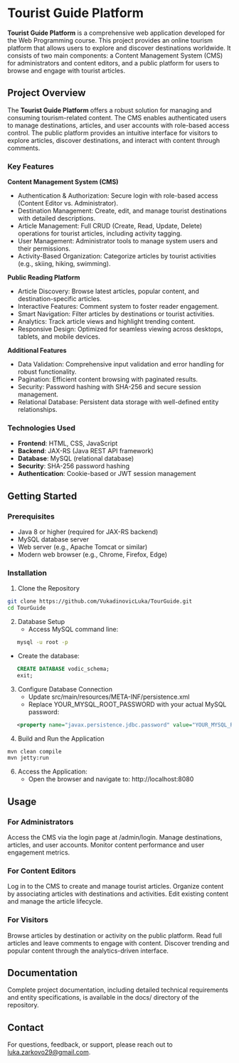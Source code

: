 # Tourist Guide Platform

**Tourist Guide Platform** is a comprehensive web application developed for the Web Programming course. This project provides an online tourism platform that allows users to explore and discover destinations worldwide. It consists of two main components: a Content Management System (CMS) for administrators and content editors, and a public platform for users to browse and engage with tourist articles.

## Project Overview

The **Tourist Guide Platform** offers a robust solution for managing and consuming tourism-related content. The CMS enables authenticated users to manage destinations, articles, and user accounts with role-based access control. The public platform provides an intuitive interface for visitors to explore articles, discover destinations, and interact with content through comments.

### Key Features
**Content Management System (CMS)**

- Authentication & Authorization: Secure login with role-based access (Content Editor vs. Administrator).
- Destination Management: Create, edit, and manage tourist destinations with detailed descriptions.
- Article Management: Full CRUD (Create, Read, Update, Delete) operations for tourist articles, including activity tagging.
- User Management: Administrator tools to manage system users and their permissions.
- Activity-Based Organization: Categorize articles by tourist activities (e.g., skiing, hiking, swimming).

**Public Reading Platform**

- Article Discovery: Browse latest articles, popular content, and destination-specific articles.
- Interactive Features: Comment system to foster reader engagement.
- Smart Navigation: Filter articles by destinations or tourist activities.
- Analytics: Track article views and highlight trending content.
- Responsive Design: Optimized for seamless viewing across desktops, tablets, and mobile devices.

**Additional Features**

- Data Validation: Comprehensive input validation and error handling for robust functionality.
- Pagination: Efficient content browsing with paginated results.
- Security: Password hashing with SHA-256 and secure session management.
- Relational Database: Persistent data storage with well-defined entity relationships.

### Technologies Used

- **Frontend**: HTML, CSS, JavaScript
- **Backend**: JAX-RS (Java REST API framework)
- **Database**: MySQL (relational database)
- **Security**: SHA-256 password hashing
- **Authentication**: Cookie-based or JWT session management

## Getting Started

### Prerequisites

- Java 8 or higher (required for JAX-RS backend)
- MySQL database server
- Web server (e.g., Apache Tomcat or similar)
- Modern web browser (e.g., Chrome, Firefox, Edge)

### Installation

1. Clone the Repository
```bash
git clone https://github.com/VukadinovicLuka/TourGuide.git
cd TourGuide
```

2. Database Setup
   - Access MySQL command line:
  ```bash
     mysql -u root -p
  ```
   - Create the database:
  ```sql
     CREATE DATABASE vodic_schema;
     exit;
  ```
     
3. Configure Database Connection
   - Update src/main/resources/META-INF/persistence.xml
   - Replace YOUR_MYSQL_ROOT_PASSWORD with your actual MySQL password:
  ```xml
     <property name="javax.persistence.jdbc.password" value="YOUR_MYSQL_ROOT_PASSWORD" />
  ```

4. Build and Run the Application
  ```bash
  mvn clean compile
  mvn jetty:run
   ```

6. Access the Application:
   - Open the browser and navigate to:
  http://localhost:8080

## Usage

### For Administrators

Access the CMS via the login page at /admin/login.
Manage destinations, articles, and user accounts.
Monitor content performance and user engagement metrics.

### For Content Editors

Log in to the CMS to create and manage tourist articles.
Organize content by associating articles with destinations and activities.
Edit existing content and manage the article lifecycle.

### For Visitors

Browse articles by destination or activity on the public platform.
Read full articles and leave comments to engage with content.
Discover trending and popular content through the analytics-driven interface.

## Documentation
Complete project documentation, including detailed technical requirements and entity specifications, is available in the docs/ directory of the repository.

## Contact
For questions, feedback, or support, please reach out to luka.zarkovo29@gmail.com.
